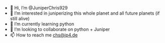 - 👋 Hi, I’m @JuniperChris929
- 👀 I’m interested in juniperizing this whole planet and all future planets (if still alive)
- 🌱 I’m currently learning python
- 💞️ I’m looking to collaborate on python + Juniper
- 📫 How to reach me chs@ip4.de

<!---
JuniperChris929/JuniperChris929 is a ✨ special ✨ repository because its `README.md` (this file) appears on your GitHub profile.
You can click the Preview link to take a look at your changes.
--->
